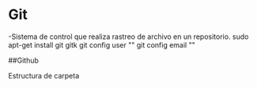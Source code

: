 # Git
  
  -Sistema de control que realiza rastreo de archivo en un repositorio.
  sudo apt-get install git gitk
  git config user ""
  git config email ""


##Github

  Estructura de carpeta
